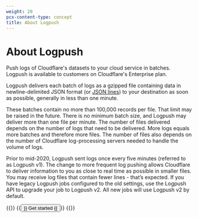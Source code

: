 ```yaml
---
weight: 20
pcx-content-type: concept
title: About Logpush
---
```


# About Logpush

Push logs of Cloudflare's datasets to your cloud service in batches. Logpush is available to customers on Cloudflare's Enterprise plan.

Logpush delivers each batch of logs as a gzipped file containing data in newline-delimited JSON format (or [JSON lines](https://jsonlines.org/)) to your destination as soon as possible, generally in less than one minute.

These batches contain no more than 100,000 records per file. That limit may be raised in the future. There is no minimum batch size, and Logpush may deliver more than one file per minute. The number of files delivered depends on the number of logs that need to be delivered. More logs equals more batches and therefore more files. The number of files also depends on the number of Cloudflare log-processing servers needed to handle the volume of logs.

Prior to mid-2020, Logpush sent logs once every five minutes (referred to as Logpush v1). The change to more frequent log pushing allows Cloudflare to deliver information to you as close to real time as possible in smaller files. You may receive log files that contain fewer lines - that’s expected. If you have legacy Logpush jobs configured to the old settings, use the Logpush API to upgrade your job to Logpush v2. All new jobs will use Logpush v2 by default.

{{<button-group>}}
{{<button type="primary" href="/logs/get-started/">}}
Get started
{{</button>}}
{{</button-group>}}
